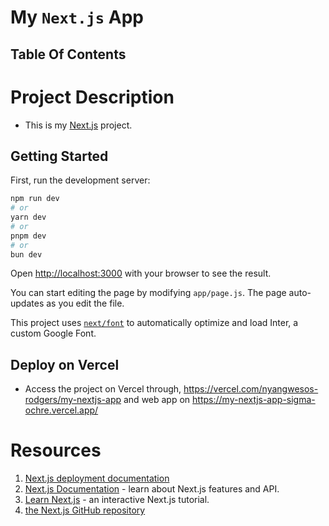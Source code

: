 # My `Next.js` App

## Table Of Contents

# Project Description

- This is my [Next.js](https://nextjs.org/) project.

## Getting Started

First, run the development server:

```bash
npm run dev
# or
yarn dev
# or
pnpm dev
# or
bun dev
```

Open [http://localhost:3000](http://localhost:3000) with your browser to see the result.

You can start editing the page by modifying `app/page.js`. The page auto-updates as you edit the file.

This project uses [`next/font`](https://nextjs.org/docs/basic-features/font-optimization) to automatically optimize and load Inter, a custom Google Font.

## Deploy on Vercel

- Access the project on Vercel through, https://vercel.com/nyangwesos-rodgers/my-nextjs-app and web app on https://my-nextjs-app-sigma-ochre.vercel.app/

# Resources

1. [Next.js deployment documentation](https://nextjs.org/docs/deployment)
2. [Next.js Documentation](https://nextjs.org/docs) - learn about Next.js features and API.
3. [Learn Next.js](https://nextjs.org/learn) - an interactive Next.js tutorial.
4. [the Next.js GitHub repository](https://github.com/vercel/next.js/)
